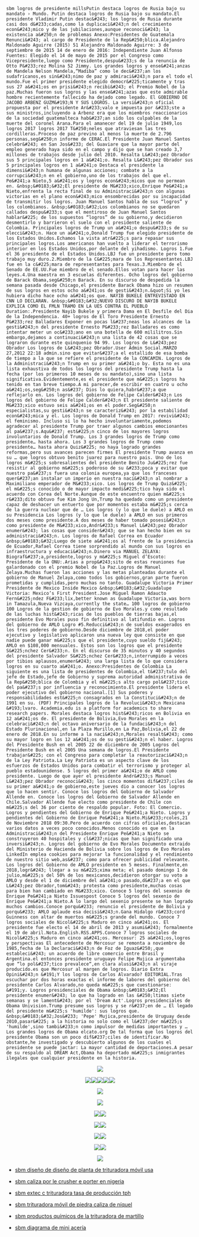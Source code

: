 
```
sbm logros de presidente millsPutin destaca logros de Rusia bajo su mandato › Mundo. Putin destaca logros de Rusia bajo su mandato.El presidente Vladimir Putin destac&#243; los logros de Rusia durante casi dos d&#233;cadas,como la duplicaci&#243;n del crecimiento econ&#243;mico y de las jubilaciones,aunque reconoci&#243; la existencia a&#250;n de problemas Anexo:Presidentes de Guatemala Renunci&#243; al cargo de Presidente de la Rep&#250;blica.Alejandro Maldonado Aguirre (2015) 51 Alejandro Maldonado Aguirre: 3 de septiembre de 2015 14 de enero de 2016: Independiente Juan Alfonso Fuentes: Elegido el 14 de mayo de 2015 por el Congreso como Vicepresidente,luego como Presidente,despu&#233;s de la renuncia de Otto P&#233;rez Molina 52 Jimmy. Los grandes logros y ense&#241;anzas de Mandela Nelson Mandela,“Madiba” como le dec&#237;an los sudafricanos,es sin&#243;nimo de paz y admiraci&#243;n para el todo el mundo.Fue el primer presidente elegido democr&#225;ticamente y tras sus 27 a&#241;os en prisi&#243;n recibi&#243; el Premio Nobel de la paz.Muchas fueron sus logros y las ense&#241;azas que este admirable hombre recientemente fallecido ha dejado como legado. El GOBIERNO DE JACOBO ARBENZ GUZM&#193;N Y SUS LOGROS. La versi&#243;n oficial propuesta por el presidente Ar&#233;valo e impuesta por &#233;ste a sus ministros,incluyendo a Arbenz era que los miembros reaccionarios de la sociedad guatemalteca hab&#237;an sido los culpables de la muerte del coronel Arana.Para el amanecer del 19 de julio 1949,los logros 2017 logros 2017 T&#250;neles que atraviesan las tres cordilleras.Proceso de paz previno al menos la muerte de 2.796 personas,seg&#250;n informe de CERAC.El Presidente Juan Manuel Santos celebr&#243; en San Jos&#233; del Guaviare que la mayor parte del empleo generado haya sido en el campo y dijo que se han creado 3,7 millones de trabajos desde julio del 2010. Resalta L&#243;pez Obrador sus 5 principales logros en 1 a&#241;o. Resalta L&#243;pez Obrador sus 5 principales logros en 1 a&#241;o Destaca el presidente la dimensi&#243;n humana de algunas acciones; combate a la corrupci&#243;n en el gobierno,uno de los trabajos del que el. Pe&#241;a Nieto,5 a&#241;os y logros econ&#243;micos que no permean en. &nbsp;&#0183;&#32;El presidente de M&#233;xico,Enrique Pe&#241;a Nieto,enfrenta la recta final de su Administraci&#243;n con algunas victorias en el plano econ&#243;mico ensombrecidas por su incapacidad de transmitir los logros. Juan Manuel Santos habla de sus “logros” y los colombianos. &nbsp;&#0183;&#32;Los colombianos no se quedaron callados despu&#233;s que el mentiroso de Juan Manuel Santos hablar&#225; de los supuestos “logros” de su gobierno,y decidieron desmentirlo y barrieron el suelo con el presidente saliente de Colombia. Principales logros de Trump un a&#241;o despu&#233;s de su elecci&#243;n. Hace un a&#241;o,Donald Trump fue elegido presidente de los Estados Unidos.Echamos la vista atr&#225;s para repasar sus principales logros.Los americanos han vuelto a liderar el terrorismo interior en los Estados Unidos,por delante del yihadismo. Logros 1.Fue el 36 presidente de el Estados Unidos.LBJ fue un presidente pero tomo trabajo muy duro.2.Miembro de la C&#225;mara de los Representantes.LBJ fue en la c&#225;mara de representantes para Texas.3.Miembro de el Senado de EE.UU.Fue miembro de el senado.Ellos votan para hacer las leyes.4.Una maestra en 3 escuelas diferentes. Ocho logros del gobierno de Barack Obama,seg&#250;n Barack. En su discurso de despedida la semana pasada desde Chicago,el presidente Barack Obama hizo un resumen de sus logros en estos ocho a&#241;os de gesti&#243;n.&quot;Si yo les hubiera dicho hace ocho a&#241;os que. NAYIB BUKELE ENTREVISTADO EN CNN LO DECLARAN. &nbsp;&#0183;&#32;NUEVO DISCURO DE NAYIB BUKELE EXPLICA COMO EL FMLN TRAMO EN LA UES CONTRA EL PUEBLO Duration:.Presidente Nayib Bukele y primera Dama en El Desfile del Dia de la Independencia. 40+ logros de El Toro Presidente Ernesto P&#233;rez Balladares Exponer en pocas l&#237;neas los alcances de la gesti&#243;n del presidente Ernesto P&#233;rez Balladares es como intentar meter un oc&#233;ano en una botella de 600 mililitros.Sin embargo,dejamos a continuaci&#243;n una lista de 42 cosas que se lograron durante este quinquenio 94 99. Los logros de L&#243;pez Obrador Los logros de L&#243;pez Obrador.User Admin Social.MARZO 27,2012 22:18 admin.sino que evitar&#237;a el estallido de esa bomba de tiempo a la que se refiere el presidente de la CONCAMIN. Logros de la Administraci&#243;n Trump en su primer a&#241;o by. Esta no es una lista exhaustiva de todos los logros del presidente Trump hasta la fecha (por los primeros 10 meses de su mandato),sino una lista significativa.Evidentemente,es el presidente que m&#225;s logros ha tenido en tan breve tiempo.A mi parecer,de escribir en cuatro u ocho a&#241;os,seg&#250;n as&#237; Dios lo quiera,habr&#237;a que reflejarlo en. Los logros del gobierno de Felipe Calder&#243;n Los logros del gobierno de Felipe Calder&#243;n El presidente saliente de M&#233;xico estuvo seis a&#241;os en el poder.Seg&#250;n especialistas,su gesti&#243;n se caracteriz&#243; por la estabilidad econ&#243;mica y el. Los logros de Donald Trump en 2017: revivi&#243; el feminismo. Incluso si lo ha hecho involuntariamente,podemos agradecer al presidente Trump por traer algunos cambios emocionantes al pa&#237;s.Aqu&#237; est&#225;n cinco de los mayores logros involuntarios de Donald Trump. Los 3 grandes logros de Trump como presidente… hasta ahora. Los 3 grandes logros de Trump como presidente… hasta ahora Quiz&#225; no haya logrado grandes reformas,pero sus avances parecen firmes El presidente Trump avanza en su … que logros obtuvo benito juarez para nuestro pais. Uno de los logros m&#225;s sobresalientes del presidente Benito Ju&#225;rez fue resistir al gobierno m&#225;s poderoso de su &#233;poca y evitar que nuestro pa&#237;s fuera una colonia europea,ya que los franceses quer&#237;an instalar un imperio en nuestra naci&#243;n al nombrar a Maximiliano emperador de M&#233;xico. Los logros de Trump Quiz&#225; el m&#225;s conocido o de mayor impacto medi&#225;tico haya sido el acuerdo con Corea del Norte.Aunque de este encuentro quien m&#225;s r&#233;dito obtuvo fue Kim Jong Un,Trump ha quedado como un presidente capaz de deshacer un entuerto que por momentos estaba m&#225;s cerca de la guerra nuclear que de … Los logros (y lo que le duele) a AMLO en su Presidencia Los logros (y lo que le duele) a AMLO en sus primeros dos meses como presidente.A dos meses de haber tomado posesi&#243;n como presidente de M&#233;xico,Andr&#233;s Manuel L&#243;pez Obrador enumer&#243; las cosas que consider&#243; que se han hecho bien en su administraci&#243;n. Los logros de Rafael Correa en Ecuador &nbsp;&#0183;&#32;Luego de siete a&#241;os al frente de la presidencia de Ecuador,Rafael Correa tiene sorprendido al mundo con sus logros en infraestructura y educaci&#243;n.Dinero via MANUEL ZELAYA: Biograf&#237;a,presidente,logros y m&#225;s Miguel d’Escoto: Presidente de la ONU:.Arias a prop&#243;sito de estas reuniones fue galardonado con el premio Nobel de la Paz.Logros de Manuel Zelaya.Muchas fueron las acciones y las metas planteadas durante el gobierno de Manuel Zelaya,como todos los gobiernos,gran parte fueron prometidas y cumplidas,pero muchas no tanto. Guadalupe Victoria Primer Presidente de Mexico Inside Mexico &nbsp;&#0183;&#32;Guadalupe Victoria: Mexico’s First President.Jose Miguel Ramon Adaucto Fern&#225;ndez F&#233;lix,better known as Guadalupe Victoria,was born in Tamazula,Nueva Vizcaya,currently the state… 100 logros de gobierno 100 Logros de la gestion de gobierno de Evo Morales.y como resultado de las luchas hist&#243;ricas de los pueblos de tierras bajas,el presidente Evo Morales puso fin definitivo al latifundio en. Logros del gobierno de AMLO Logro #5.Reducci&#243;n de sueldos exagerados en los tres poderes de gobierno.Desde diciembre de 2018,el poder ejecutivo y legislativo aplicaron una nueva ley que consiste en que nadie puede ganar m&#225;s que el presidente,cuyo sueldo fij&#243; AMLO en $108,000 mensuales. Estos son los logros que el presidente S&#225;nchez Cer&#233;n. En el discurso de 35 minutos y 40 segundos del presidente Salvador S&#225;nchez Cer&#233;n,interrumpido a veces por tibios aplausos,enumer&#243; una larga lista de lo que considera logros en su cuarto a&#241;o. Anexo:Presidentes de Colombia La siguiente es una lista de presidentes de Colombia,el t&#237;tulo del jefe de Estado,jefe de Gobierno y suprema autoridad administrativa de la Rep&#250;blica de Colombia y el m&#225;s alto cargo pol&#237;tico del pa&#237;s por influencia y reconocimiento.El presidente lidera el poder ejecutivo del gobierno nacional.[1] Sus poderes y responsabilidades est&#225;n consagrados en la Constituci&#243;n de 1991 en su. (PDF) Principales logros de la Revoluci&#243;n Mexicana &#193;lvaro. Academia.edu is a platform for academics to share research papers. Morales destaca logros hist&#243;ricos en Bolivia en 12 a&#241;os de. El presidente de Bolivia,Evo Morales en la celebraci&#243;n del octavo aniversario de la fundaci&#243;n del Estado Plurinacional,en la Plaza Murillo,en La Paz,Bolivia,el 22 de enero de 2018.En su informe a la naci&#243;n,Morales resalt&#243; como su mayor logro en los 12 a&#241;os de su gesti&#243;n el haber. Logros del Presidente Bush en el 2005 22 de diciembre de 2005 Logros del Presidente Bush en el 2005 Una semana de logros.El Presidente trabajar&#225; con el Congreso para completar la reautorizaci&#243;n de la Ley Patriota.La Ley Patriota es un aspecto clave de los esfuerzos de Estados Unidos para combatir el terrorismo y proteger al pueblo estadounidense. 5 logros del primer a&#241;o de AMLO como presidente. Luego de que ayer el presidente Andr&#233;s Manuel L&#243;pez Obrador reconoci&#243; los cinco momentos dif&#237;ciles de su primer a&#241;o de gobierno,este jueves dio a conocer los logros que lo hacen sentir. Conoce los logros del Gobierno de Salvador Allende en. Conoce los logros del Gobierno de Salvador Allende en Chile.Salvador Allende fue electo como presidente de Chile con m&#225;s del 36 por ciento de respaldo popular. Foto: El Comercio. Logros y pendientes del Gobierno de Enrique Pe&#241;a Nieto. Logros y pendientes del Gobierno de Enrique Pe&#241;a Nieto.Mi&#233;rcoles,21 de Noviembre 2018 09:30.Pero de acuerdo con cifras oficiales,destacan varios datos a veces poco conocidos.Menos conocido es que en la Administraci&#243;n del Presidente Enrique Pe&#241;a Nieto se construyeron 40 hospitales y cl&#237;nicas que han significado una inversi&#243;n. Logros del gobierno de Evo Morales Documento extraido del Ministerio de Hacienda de Bolivia sobre los logros de Evo Morales LinkedIn emplea cookies para mejorar la funcionalidad y el rendimiento de nuestro sitio web,as&#237; como para ofrecer publicidad relevante. Los logros del Gobierno de AMLO presidente en 5 meses. Finalmente,en 2018,logr&#243; llegar a su m&#225;xima meta; el pasado domingo 1 de julio,m&#225;s del 50% de los mexicanos,decidieron otorgar su voto a AMLO y desde el 1 de diciembre del a&#241;o pasado,d&#237;a en el que L&#243;pez Obrador,tom&#243; protesta como presidente,muchas cosas para bien han cambiado en M&#233;xico. Conoce 5 logros del sexenio de Enrique Pe&#241;a Nieto Issuespost Conoce 5 logros del sexenio de Enrique Pe&#241;a Nieto.A lo largo del sexenio presente se han logrado muchos cambios.Conoce porqu&#233; renuncio el presidente de Bolivia y porqu&#233; AMLO aplaude esa decisi&#243;n.Gana Hidalgo r&#233;cord Guinness con altar de muertos m&#225;s grande del mundo. Conoce 7 logros sociales de Nicol&#225;s Maduro en cinco a&#241;os. El presidente fue electo el 14 de abril de 2013 y asumi&#243; formalmente el 19 de abril.Nota.English.RSS.APPS.Conoce 7 logros sociales de Nicol&#225;s Maduro en cinco a&#241;os. Mercosur: 25 a&#241;os,logros y perspectivas El antecedente de Mercosur se remonta a noviembre de 1985,fecha de la Declaraci&#243;n de Foz de Iguaz&#250;,que estableci&#243; un acuerdo de libre comercio entre Brasil y Argentina.el entonces presidente uruguayo Felipe Mujica argumentaba que “lo pol&#237;tico prevalece“,en clara alusi&#243;n al viraje producido.es que Mercosur al margen de logros. Diario Extra Opini&#243;n &#191;Y los logros de Carlos Alvarado? EDITORIAL.Tras escuchar por dos horas exactas el informe de labores del gobierno del presidente Carlos Alvarado,no queda m&#225;s que cuestionarse: &#191;y. Logros presidenciales de Obama &nbsp;&#0183;&#32;El presidente enumer&#243; lo que ha logrado en las &#250;ltimas siete semanas y se lament&#243; por el 'Dream Act'.Logros presidenciales de Obama Univision.Trump presume sus logros y se r&#237;en de … El legado del presidente m&#225;s 'humilde': sus logros que. &nbsp;&#0183;&#32;Jos&#233; 'Pepe' Mujica,presidente de Uruguay desde 2010,pasar&#225; a la historia no solo como el l&#237;der m&#225;s 'humilde',sino tambi&#233;n como impulsor de medidas importantes y … Los grandes logros de Obama elcato.org De tal forma que los logros del presidente Obama son un poco dif&#237;ciles de identificar.No obstante,he investigado y descubierto algunos de los cuales el presidente se puede jactar: La mayor cantidad de deportaciones.A pesar de su respaldo al DREAM Act,Obama ha deportado m&#225;s inmigrantes ilegales que cualquier presidente en la historia. 
```

<div align="center">

<a href="https://es-crusher.shibang-china.com/github&k=sbm+logros+de+presidente+mills"><img src="https://static.shibang-china.com/es/crusher/logo.jpg"></a>

<a href="https://es-crusher.shibang-china.com/github&k=sbm+logros+de+presidente+mills"><img src="https://static.shibang-china.com/es/crusher/index.jpg"></a><a href="https://es-crusher.shibang-china.com/material.htmlgithub&k=sbm+logros+de+presidente+mills"><img src="https://static.shibang-china.com/es/crusher/material.jpg"></a><a href="https://es-crusher.shibang-china.com/application.htmlgithub&k=sbm+logros+de+presidente+mills"><img src="https://static.shibang-china.com/es/crusher/application.jpg"></a><a href="https://es-crusher.shibang-china.com/aboutus.htmlgithub&k=sbm+logros+de+presidente+mills"><img src="https://static.shibang-china.com/es/crusher/aboutus.jpg"></a><a href="https://es-crusher.shibang-china.com/contact.htmlgithub&k=sbm+logros+de+presidente+mills"><img src="https://static.shibang-china.com/es/crusher/contact.jpg"></a>

<a href="https://es-crusher.shibang-china.com/github&k=sbm+logros+de+presidente+mills"><img src="https://static.shibang-china.com/es/crusher/banner.jpg"></a>

<a href="https://swt.shibang-china.com/github&k=sbm+logros+de+presidente+mills"><img src="https://static.shibang-china.com/es/crusher/text.jpg"></a>

<a href="https://swt.shibang-china.com/github&k=sbm+logros+de+presidente+mills"><img src="https://static.shibang-china.com/es/crusher/chat.jpg"></a><a href="https://es-crusher.shibang-china.com/contact.htmlgithub&k=sbm+logros+de+presidente+mills"><img src="https://static.shibang-china.com/es/crusher/message.jpg"></a>

<a href="https://es-crusher.shibang-china.com/products/pe.htmlgithub&k=sbm+logros+de+presidente+mills"><img src="https://static.shibang-china.com/es/crusher/pe.jpg"></a><a href="https://es-crusher.shibang-china.com/products/pf.htmlgithub&k=sbm+logros+de+presidente+mills"><img src="https://static.shibang-china.com/es/crusher/pf.jpg"></a>

<a href="https://es-crusher.shibang-china.com/products/hpt.htmlgithub&k=sbm+logros+de+presidente+mills"><img src="https://static.shibang-china.com/es/crusher/hpt.jpg"></a><a href="https://es-crusher.shibang-china.com/products/vsi.htmlgithub&k=sbm+logros+de+presidente+mills"><img src="https://static.shibang-china.com/es/crusher/vsi.jpg"></a>

<a href="https://es-crusher.shibang-china.com/products/klv.htmlgithub&k=sbm+logros+de+presidente+mills"><img src="https://static.shibang-china.com/es/crusher/klv.jpg"></a><a href="https://es-crusher.shibang-china.com/products/portable.htmlgithub&k=sbm+logros+de+presidente+mills"><img src="https://static.shibang-china.com/es/crusher/portable.jpg"></a>

<a href="https://swt.shibang-china.com/github&k=sbm+logros+de+presidente+mills"><img src="https://static.shibang-china.com/es/crusher/case.jpg"></a>

</div>


* [sbm diseño de diseño de planta de trituradora móvil usa](sbm%20dise%C3%B1o%20de%20dise%C3%B1o%20de%20planta%20de%20trituradora%20m%C3%B3vil%20usa.md)

* [sbm caliza por le crusher e porter en nigeria](sbm%20caliza%20por%20le%20crusher%20e%20porter%20en%20nigeria.md)

* [sbm extec c trituradora tasa de producción tph](sbm%20extec%20c%20trituradora%20tasa%20de%20producci%C3%B3n%20tph.md)

* [sbm trituradora móvil de piedra caliza de níquel](sbm%20trituradora%20m%C3%B3vil%20de%20piedra%20caliza%20de%20n%C3%ADquel.md)

* [sbm productos químicos de la trituradora de martillo](sbm%20productos%20qu%C3%ADmicos%20de%20la%20trituradora%20de%20martillo.md)

* [sbm diagrama de mini acería](sbm%20diagrama%20de%20mini%20acer%C3%ADa.md)